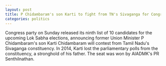 ```yaml
--- 
layout: post
title: P Chidambaram's son Karti to fight from TN's Sivaganga for Congress
categories: politics
---
```

Congress party on Sunday released its ninth list of 10 candidates for the upcoming Lok Sabha elections, announcing former Union Minister P Chidambaram's son Karti Chidambaram will contest from Tamil Nadu's Sivaganga constituency. In 2014, Karti lost the parliamentary polls from the constituency, a stronghold of his father. The seat was won by AIADMK's PR Senthilnathan.